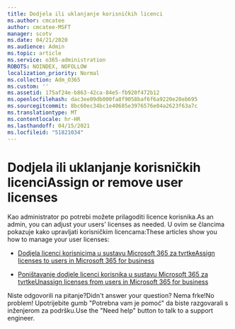 ```yaml
---
title: Dodjela ili uklanjanje korisničkih licenci
ms.author: cmcatee
author: cmcatee-MSFT
manager: scotv
ms.date: 04/21/2020
ms.audience: Admin
ms.topic: article
ms.service: o365-administration
ROBOTS: NOINDEX, NOFOLLOW
localization_priority: Normal
ms.collection: Adm_O365
ms.custom: ''
ms.assetid: 175af24e-b863-42ca-84e5-fb920f472b12
ms.openlocfilehash: dac3ee09db000fa8f9058baf6f6a9220e20eb695
ms.sourcegitcommit: 8bc60ec34bc1e40685e3976576e04a2623f63a7c
ms.translationtype: MT
ms.contentlocale: hr-HR
ms.lasthandoff: 04/15/2021
ms.locfileid: "51821034"
---
```

# <a name="assign-or-remove-user-licenses"></a><span data-ttu-id="7c709-102">Dodjela ili uklanjanje korisničkih licenci</span><span class="sxs-lookup"><span data-stu-id="7c709-102">Assign or remove user licenses</span></span>

<span data-ttu-id="7c709-103">Kao administrator po potrebi možete prilagoditi licence korisnika.</span><span class="sxs-lookup"><span data-stu-id="7c709-103">As an admin, you can adjust your users' licenses as needed.</span></span> <span data-ttu-id="7c709-104">U ovim se člancima pokazuje kako upravljati korisničkim licencama:</span><span class="sxs-lookup"><span data-stu-id="7c709-104">These articles show you how to manage your user licenses:</span></span>
  
- [<span data-ttu-id="7c709-105">Dodjela licenci korisnicima u sustavu Microsoft 365 za tvrtke</span><span class="sxs-lookup"><span data-stu-id="7c709-105">Assign licenses to users in Microsoft 365 for business</span></span>](https://docs.microsoft.com/azure/active-directory/fundamentals/license-users-groups?context=azure/active-directory/users-groups-roles/context/ugr-context)

- [<span data-ttu-id="7c709-106">Poništavanje dodjele licenci korisnika u sustavu Microsoft 365 za tvrtke</span><span class="sxs-lookup"><span data-stu-id="7c709-106">Unassign licenses from users in Microsoft 365 for business</span></span>](https://docs.microsoft.com/azure/active-directory/fundamentals/license-users-groups?context=azure/active-directory/users-groups-roles/context/ugr-context#remove-a-license)

<span data-ttu-id="7c709-107">Niste odgovorili na pitanje?</span><span class="sxs-lookup"><span data-stu-id="7c709-107">Didn't answer your question?</span></span> <span data-ttu-id="7c709-108">Nema frke!</span><span class="sxs-lookup"><span data-stu-id="7c709-108">No problem!</span></span> <span data-ttu-id="7c709-109">Upotrijebite gumb "Potrebna vam je pomoć" da biste razgovarali s inženjerom za podršku.</span><span class="sxs-lookup"><span data-stu-id="7c709-109">Use the "Need help" button to talk to a support engineer.</span></span>